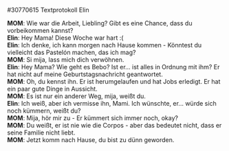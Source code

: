 #30770615 Textprotokoll Elin  

**MOM**: Wie war die Arbeit, Liebling? Gibt es eine Chance, dass du vorbeikommen kannst?  
**Elin**: Hey Mama! Diese Woche war hart :(  
**Elin**: Ich denke, ich kann morgen nach Hause kommen - Könntest du vielleicht das Pastelón machen, das ich mag?  
**MOM**: Si mija, lass mich dich verwöhnen.  
**Elin**: Hey Mama? Wie geht es Bebo? Ist er... ist alles in Ordnung mit ihm? Er hat nicht auf meine Geburtstagsnachricht geantwortet.  
**MOM**: Oh, du kennst ihn. Er ist herumgelaufen und hat Jobs erledigt. Er hat ein paar gute Dinge in Aussicht.  
**MOM**: Es ist nur ein anderer Weg, mija, weißt du.  
**Elin**: Ich weiß, aber ich vermisse ihn, Mami. Ich wünschte, er... würde sich noch kümmern, weißt du?  
**MOM**: Mija, hör mir zu - Er kümmert sich immer noch, okay?  
**MOM**: Du weißt, er ist nie wie die Corpos - aber das bedeutet nicht, dass er seine Familie nicht liebt.  
**MOM**: Jetzt komm nach Hause, du bist zu dünn geworden.
